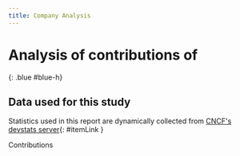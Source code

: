 ```yaml
---
title: Company Analysis
---
```


# Analysis of contributions of 
{: .blue #blue-h}

## Data used for this study

Statistics used in this report are dynamically collected from [CNCF's devstats server](https://devstats.cncf.io/){: #itemLink }

<div id="selection"></div>

Contributions

<div class="graph" data-kind="companies" data-metric="hcomcontributions" data-periods="w,m,y,y10"></div>

<script src="js/script.js" data-kind="companies" data-read-query="true"></script>